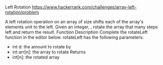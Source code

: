 ﻿Left Rotation
https://www.hackerrank.com/challenges/array-left-rotation/problem


A left rotation operation on an array of size  shifts each of the array's elements  unit to the left. Given an integer, , rotate the array that many steps left and return the result.
Function Description
Complete the rotateLeft function in the editor below.
rotateLeft has the following parameters:
* int d: the amount to rotate by
* int arr[n]: the array to rotate
Returns
* int[n]: the rotated array
